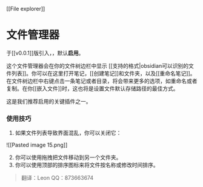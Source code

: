 [[File explorer]]
# 文件管理器

于[[v0.0.1]]版引入，，默认**启用**。

这个文件管理器会在你的文件树边栏中显示 [[支持的格式|obsidian可以识别的文件列表]]。你可以在这里打开笔记，[[创建笔记]]和文件夹，以及[[重命名笔记]]。在文件树边栏中右键点击一条笔记或者目录，将会带来更多的选项，如重命名或者复制。在你[[嵌入文件]]时，这也将是设置文件默认存储路径的最佳方式。

这是我们推荐启用的关键插件之一。

### 使用技巧

1. 如果文件列表导致界面混乱，你可以关闭它：

![[Pasted image 15.png]]

2. 你可以使用拖拽把文件移动到另一个文件夹。
3. 你可以使用顶部的排序图标来将文件按名称或修改时间排序。

>翻译：Leon QQ：873663674
